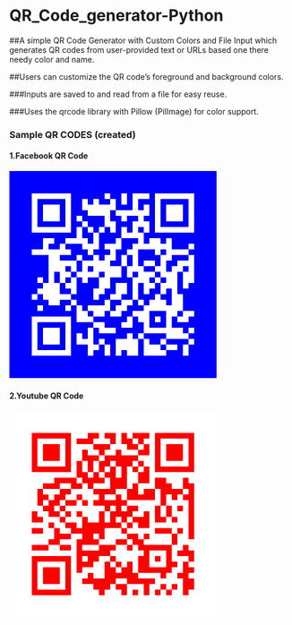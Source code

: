 # QR_Code_generator-Python

##A simple QR Code Generator with Custom Colors and File Input which generates QR codes from user-provided text or URLs based one there needy color and name. 

##Users can customize the QR code’s foreground and background colors. 

###Inputs are saved to and read from a file for easy reuse. 

###Uses the qrcode library with Pillow (PilImage) for color support.

### Sample QR CODES (created)

#### 1.Facebook QR Code
![FB QR](QR_CODE_generator/facebook.png)
#### 2.Youtube QR Code
![Youtube QR](QR_CODE_generator/youtube.png)

